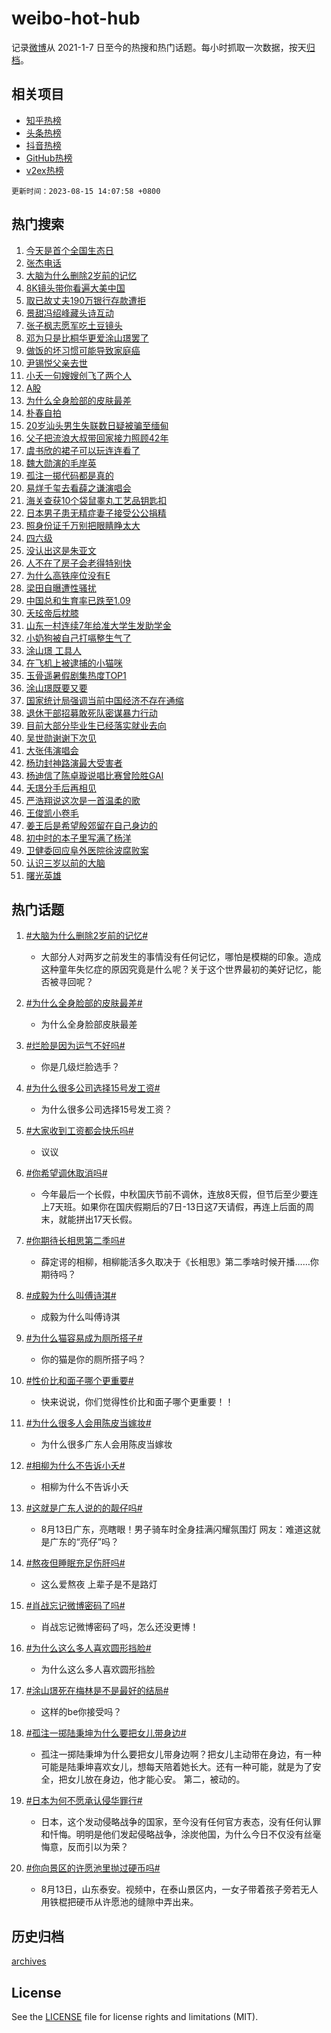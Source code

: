 # weibo-hot-hub

记录[微博](https://www.weibo.com)从 2021-1-7 日至今的热搜和热门话题。每小时抓取一次数据，按天[归档](archives)。

## 相关项目

- [知乎热榜](https://github.com/lonnyzhang423/zhihu-hot-hub)
- [头条热榜](https://github.com/lonnyzhang423/toutiao-hot-hub)
- [抖音热榜](https://github.com/lonnyzhang423/douyin-hot-hub)
- [GitHub热榜](https://github.com/lonnyzhang423/github-hot-hub)
- [v2ex热榜](https://github.com/lonnyzhang423/v2ex-hot-hub)


`更新时间：2023-08-15 14:07:58 +0800`

## 热门搜索

1. [今天是首个全国生态日](https://m.weibo.cn/search?containerid=100103type%3D1%26t%3D10%26q%3D%23%E4%BB%8A%E5%A4%A9%E6%98%AF%E9%A6%96%E4%B8%AA%E5%85%A8%E5%9B%BD%E7%94%9F%E6%80%81%E6%97%A5%23&stream_entry_id=51&isnewpage=1&extparam=seat%3D1%26c_type%3D51%26dgr%3D0%26filter_type%3Drealtimehot%26cate%3D10103%26pos%3D0%26stream_entry_id%3D51%26display_time%3D1692079676%26pre_seqid%3D1692079676885017593175&luicode=10000011&lfid=106003type%253D25%2526t%253D3%2526disable_hot%253D1%2526filter_type%253Drealtimehot)
1. [张杰电话](https://m.weibo.cn/search?containerid=100103type%3D1%26t%3D10%26q%3D%E5%BC%A0%E6%9D%B0%E7%94%B5%E8%AF%9D&stream_entry_id=31&isnewpage=1&extparam=seat%3D1%26c_type%3D31%26band_rank%3D1%26filter_type%3Drealtimehot%26cate%3D5001%26realpos%3D1%26pos%3D0%26dgr%3D0%26lcate%3D5001%26flag%3D2%26q%3D%25E5%25BC%25A0%25E6%259D%25B0%25E7%2594%25B5%25E8%25AF%259D%26stream_entry_id%3D31%26display_time%3D1692079676%26pre_seqid%3D1692079676885017593175&luicode=10000011&lfid=106003type%253D25%2526t%253D3%2526disable_hot%253D1%2526filter_type%253Drealtimehot)
1. [大脑为什么删除2岁前的记忆](https://m.weibo.cn/search?containerid=100103type%3D1%26t%3D10%26q%3D%23%E5%A4%A7%E8%84%91%E4%B8%BA%E4%BB%80%E4%B9%88%E5%88%A0%E9%99%A42%E5%B2%81%E5%89%8D%E7%9A%84%E8%AE%B0%E5%BF%86%23&stream_entry_id=31&isnewpage=1&extparam=seat%3D1%26c_type%3D31%26band_rank%3D2%26filter_type%3Drealtimehot%26cate%3D5001%26realpos%3D2%26pos%3D1%26dgr%3D0%26lcate%3D5001%26flag%3D2%26q%3D%2523%25E5%25A4%25A7%25E8%2584%2591%25E4%25B8%25BA%25E4%25BB%2580%25E4%25B9%2588%25E5%2588%25A0%25E9%2599%25A42%25E5%25B2%2581%25E5%2589%258D%25E7%259A%2584%25E8%25AE%25B0%25E5%25BF%2586%2523%26stream_entry_id%3D31%26display_time%3D1692079676%26pre_seqid%3D1692079676885017593175&luicode=10000011&lfid=106003type%253D25%2526t%253D3%2526disable_hot%253D1%2526filter_type%253Drealtimehot)
1. [8K镜头带你看遍大美中国](https://m.weibo.cn/search?containerid=100103type%3D1%26t%3D10%26q%3D%238K%E9%95%9C%E5%A4%B4%E5%B8%A6%E4%BD%A0%E7%9C%8B%E9%81%8D%E5%A4%A7%E7%BE%8E%E4%B8%AD%E5%9B%BD%23&stream_entry_id=31&isnewpage=1&extparam=seat%3D1%26c_type%3D31%26band_rank%3D3%26filter_type%3Drealtimehot%26cate%3D5001%26realpos%3D3%26pos%3D2%26dgr%3D0%26lcate%3D5001%26flag%3D0%26q%3D%25238K%25E9%2595%259C%25E5%25A4%25B4%25E5%25B8%25A6%25E4%25BD%25A0%25E7%259C%258B%25E9%2581%258D%25E5%25A4%25A7%25E7%25BE%258E%25E4%25B8%25AD%25E5%259B%25BD%2523%26stream_entry_id%3D31%26display_time%3D1692079676%26pre_seqid%3D1692079676885017593175&luicode=10000011&lfid=106003type%253D25%2526t%253D3%2526disable_hot%253D1%2526filter_type%253Drealtimehot)
1. [取已故丈夫190万银行存款遭拒](https://m.weibo.cn/search?containerid=100103type%3D1%26t%3D10%26q%3D%23%E5%8F%96%E5%B7%B2%E6%95%85%E4%B8%88%E5%A4%AB190%E4%B8%87%E9%93%B6%E8%A1%8C%E5%AD%98%E6%AC%BE%E9%81%AD%E6%8B%92%23&stream_entry_id=31&isnewpage=1&extparam=seat%3D1%26c_type%3D31%26band_rank%3D4%26filter_type%3Drealtimehot%26cate%3D5001%26realpos%3D4%26pos%3D3%26dgr%3D0%26lcate%3D5001%26flag%3D2%26q%3D%2523%25E5%258F%2596%25E5%25B7%25B2%25E6%2595%2585%25E4%25B8%2588%25E5%25A4%25AB190%25E4%25B8%2587%25E9%2593%25B6%25E8%25A1%258C%25E5%25AD%2598%25E6%25AC%25BE%25E9%2581%25AD%25E6%258B%2592%2523%26stream_entry_id%3D31%26display_time%3D1692079676%26pre_seqid%3D1692079676885017593175&luicode=10000011&lfid=106003type%253D25%2526t%253D3%2526disable_hot%253D1%2526filter_type%253Drealtimehot)
1. [景甜冯绍峰藏头诗互动](https://m.weibo.cn/search?containerid=100103type%3D1%26t%3D10%26q%3D%23%E6%99%AF%E7%94%9C%E5%86%AF%E7%BB%8D%E5%B3%B0%E8%97%8F%E5%A4%B4%E8%AF%97%E4%BA%92%E5%8A%A8%23&stream_entry_id=31&isnewpage=1&extparam=seat%3D1%26c_type%3D31%26band_rank%3D5%26filter_type%3Drealtimehot%26cate%3D5001%26realpos%3D5%26pos%3D4%26dgr%3D0%26lcate%3D5001%26flag%3D1%26q%3D%2523%25E6%2599%25AF%25E7%2594%259C%25E5%2586%25AF%25E7%25BB%258D%25E5%25B3%25B0%25E8%2597%258F%25E5%25A4%25B4%25E8%25AF%2597%25E4%25BA%2592%25E5%258A%25A8%2523%26stream_entry_id%3D31%26display_time%3D1692079676%26pre_seqid%3D1692079676885017593175&luicode=10000011&lfid=106003type%253D25%2526t%253D3%2526disable_hot%253D1%2526filter_type%253Drealtimehot)
1. [张子枫志愿军吃土豆镜头](https://m.weibo.cn/search?containerid=100103type%3D1%26t%3D10%26q%3D%23%E5%BC%A0%E5%AD%90%E6%9E%AB%E5%BF%97%E6%84%BF%E5%86%9B%E5%90%83%E5%9C%9F%E8%B1%86%E9%95%9C%E5%A4%B4%23&stream_entry_id=31&isnewpage=1&extparam=seat%3D1%26c_type%3D31%26band_rank%3D6%26filter_type%3Drealtimehot%26cate%3D5001%26realpos%3D6%26pos%3D5%26dgr%3D0%26lcate%3D5001%26flag%3D2%26q%3D%2523%25E5%25BC%25A0%25E5%25AD%2590%25E6%259E%25AB%25E5%25BF%2597%25E6%2584%25BF%25E5%2586%259B%25E5%2590%2583%25E5%259C%259F%25E8%25B1%2586%25E9%2595%259C%25E5%25A4%25B4%2523%26stream_entry_id%3D31%26display_time%3D1692079676%26pre_seqid%3D1692079676885017593175&luicode=10000011&lfid=106003type%253D25%2526t%253D3%2526disable_hot%253D1%2526filter_type%253Drealtimehot)
1. [邓为只是比桐华更爱涂山璟罢了](https://m.weibo.cn/search?containerid=100103type%3D1%26t%3D10%26q%3D%E9%82%93%E4%B8%BA%E5%8F%AA%E6%98%AF%E6%AF%94%E6%A1%90%E5%8D%8E%E6%9B%B4%E7%88%B1%E6%B6%82%E5%B1%B1%E7%92%9F%E7%BD%A2%E4%BA%86&stream_entry_id=31&isnewpage=1&extparam=seat%3D1%26c_type%3D31%26band_rank%3D7%26filter_type%3Drealtimehot%26cate%3D5001%26realpos%3D7%26pos%3D6%26dgr%3D0%26lcate%3D5001%26flag%3D1%26q%3D%25E9%2582%2593%25E4%25B8%25BA%25E5%258F%25AA%25E6%2598%25AF%25E6%25AF%2594%25E6%25A1%2590%25E5%258D%258E%25E6%259B%25B4%25E7%2588%25B1%25E6%25B6%2582%25E5%25B1%25B1%25E7%2592%259F%25E7%25BD%25A2%25E4%25BA%2586%26stream_entry_id%3D31%26display_time%3D1692079676%26pre_seqid%3D1692079676885017593175&luicode=10000011&lfid=106003type%253D25%2526t%253D3%2526disable_hot%253D1%2526filter_type%253Drealtimehot)
1. [做饭的坏习惯可能导致家庭癌](https://m.weibo.cn/search?containerid=100103type%3D1%26t%3D10%26q%3D%E5%81%9A%E9%A5%AD%E7%9A%84%E5%9D%8F%E4%B9%A0%E6%83%AF%E5%8F%AF%E8%83%BD%E5%AF%BC%E8%87%B4%E5%AE%B6%E5%BA%AD%E7%99%8C&stream_entry_id=31&isnewpage=1&extparam=seat%3D1%26c_type%3D31%26band_rank%3D8%26filter_type%3Drealtimehot%26cate%3D5001%26realpos%3D8%26pos%3D7%26dgr%3D0%26lcate%3D5001%26flag%3D0%26q%3D%25E5%2581%259A%25E9%25A5%25AD%25E7%259A%2584%25E5%259D%258F%25E4%25B9%25A0%25E6%2583%25AF%25E5%258F%25AF%25E8%2583%25BD%25E5%25AF%25BC%25E8%2587%25B4%25E5%25AE%25B6%25E5%25BA%25AD%25E7%2599%258C%26stream_entry_id%3D31%26display_time%3D1692079676%26pre_seqid%3D1692079676885017593175&luicode=10000011&lfid=106003type%253D25%2526t%253D3%2526disable_hot%253D1%2526filter_type%253Drealtimehot)
1. [尹锡悦父亲去世](https://m.weibo.cn/search?containerid=100103type%3D1%26t%3D10%26q%3D%23%E5%B0%B9%E9%94%A1%E6%82%A6%E7%88%B6%E4%BA%B2%E5%8E%BB%E4%B8%96%23&stream_entry_id=31&isnewpage=1&extparam=seat%3D1%26c_type%3D31%26band_rank%3D9%26filter_type%3Drealtimehot%26cate%3D5001%26realpos%3D9%26pos%3D8%26dgr%3D0%26lcate%3D5001%26flag%3D1%26q%3D%2523%25E5%25B0%25B9%25E9%2594%25A1%25E6%2582%25A6%25E7%2588%25B6%25E4%25BA%25B2%25E5%258E%25BB%25E4%25B8%2596%2523%26stream_entry_id%3D31%26display_time%3D1692079676%26pre_seqid%3D1692079676885017593175&luicode=10000011&lfid=106003type%253D25%2526t%253D3%2526disable_hot%253D1%2526filter_type%253Drealtimehot)
1. [小夭一句嫂嫂创飞了两个人](https://m.weibo.cn/search?containerid=100103type%3D1%26t%3D10%26q%3D%23%E5%B0%8F%E5%A4%AD%E4%B8%80%E5%8F%A5%E5%AB%82%E5%AB%82%E5%88%9B%E9%A3%9E%E4%BA%86%E4%B8%A4%E4%B8%AA%E4%BA%BA%23&stream_entry_id=31&isnewpage=1&extparam=seat%3D1%26c_type%3D31%26band_rank%3D10%26filter_type%3Drealtimehot%26cate%3D5001%26realpos%3D10%26pos%3D9%26dgr%3D0%26lcate%3D5001%26flag%3D1%26q%3D%2523%25E5%25B0%258F%25E5%25A4%25AD%25E4%25B8%2580%25E5%258F%25A5%25E5%25AB%2582%25E5%25AB%2582%25E5%2588%259B%25E9%25A3%259E%25E4%25BA%2586%25E4%25B8%25A4%25E4%25B8%25AA%25E4%25BA%25BA%2523%26stream_entry_id%3D31%26display_time%3D1692079676%26pre_seqid%3D1692079676885017593175&luicode=10000011&lfid=106003type%253D25%2526t%253D3%2526disable_hot%253D1%2526filter_type%253Drealtimehot)
1. [A股](https://m.weibo.cn/search?containerid=100103type%3D1%26t%3D10%26q%3DA%E8%82%A1&stream_entry_id=31&isnewpage=1&extparam=seat%3D1%26c_type%3D31%26band_rank%3D11%26filter_type%3Drealtimehot%26cate%3D5001%26realpos%3D11%26pos%3D10%26dgr%3D0%26lcate%3D5001%26flag%3D1%26q%3DA%25E8%2582%25A1%26stream_entry_id%3D31%26display_time%3D1692079676%26pre_seqid%3D1692079676885017593175&luicode=10000011&lfid=106003type%253D25%2526t%253D3%2526disable_hot%253D1%2526filter_type%253Drealtimehot)
1. [为什么全身脸部的皮肤最差](https://m.weibo.cn/search?containerid=100103type%3D1%26t%3D10%26q%3D%23%E4%B8%BA%E4%BB%80%E4%B9%88%E5%85%A8%E8%BA%AB%E8%84%B8%E9%83%A8%E7%9A%84%E7%9A%AE%E8%82%A4%E6%9C%80%E5%B7%AE%23&stream_entry_id=31&isnewpage=1&extparam=seat%3D1%26c_type%3D31%26band_rank%3D12%26filter_type%3Drealtimehot%26cate%3D5001%26realpos%3D12%26pos%3D11%26dgr%3D0%26lcate%3D5001%26flag%3D2%26q%3D%2523%25E4%25B8%25BA%25E4%25BB%2580%25E4%25B9%2588%25E5%2585%25A8%25E8%25BA%25AB%25E8%2584%25B8%25E9%2583%25A8%25E7%259A%2584%25E7%259A%25AE%25E8%2582%25A4%25E6%259C%2580%25E5%25B7%25AE%2523%26stream_entry_id%3D31%26display_time%3D1692079676%26pre_seqid%3D1692079676885017593175&luicode=10000011&lfid=106003type%253D25%2526t%253D3%2526disable_hot%253D1%2526filter_type%253Drealtimehot)
1. [朴春自拍](https://m.weibo.cn/search?containerid=100103type%3D1%26t%3D10%26q%3D%E6%9C%B4%E6%98%A5%E8%87%AA%E6%8B%8D&stream_entry_id=31&isnewpage=1&extparam=seat%3D1%26c_type%3D31%26band_rank%3D13%26filter_type%3Drealtimehot%26cate%3D5001%26realpos%3D13%26pos%3D12%26dgr%3D0%26lcate%3D5001%26flag%3D1%26q%3D%25E6%259C%25B4%25E6%2598%25A5%25E8%2587%25AA%25E6%258B%258D%26stream_entry_id%3D31%26display_time%3D1692079676%26pre_seqid%3D1692079676885017593175&luicode=10000011&lfid=106003type%253D25%2526t%253D3%2526disable_hot%253D1%2526filter_type%253Drealtimehot)
1. [20岁汕头男生失联数日疑被骗至缅甸](https://m.weibo.cn/search?containerid=100103type%3D1%26t%3D10%26q%3D%2320%E5%B2%81%E6%B1%95%E5%A4%B4%E7%94%B7%E7%94%9F%E5%A4%B1%E8%81%94%E6%95%B0%E6%97%A5%E7%96%91%E8%A2%AB%E9%AA%97%E8%87%B3%E7%BC%85%E7%94%B8%23&stream_entry_id=31&isnewpage=1&extparam=seat%3D1%26c_type%3D31%26band_rank%3D14%26filter_type%3Drealtimehot%26cate%3D5001%26realpos%3D14%26pos%3D13%26dgr%3D0%26lcate%3D5001%26flag%3D0%26q%3D%252320%25E5%25B2%2581%25E6%25B1%2595%25E5%25A4%25B4%25E7%2594%25B7%25E7%2594%259F%25E5%25A4%25B1%25E8%2581%2594%25E6%2595%25B0%25E6%2597%25A5%25E7%2596%2591%25E8%25A2%25AB%25E9%25AA%2597%25E8%2587%25B3%25E7%25BC%2585%25E7%2594%25B8%2523%26stream_entry_id%3D31%26display_time%3D1692079676%26pre_seqid%3D1692079676885017593175&luicode=10000011&lfid=106003type%253D25%2526t%253D3%2526disable_hot%253D1%2526filter_type%253Drealtimehot)
1. [父子把流浪大叔带回家接力照顾42年](https://m.weibo.cn/search?containerid=100103type%3D1%26t%3D10%26q%3D%23%E7%88%B6%E5%AD%90%E6%8A%8A%E6%B5%81%E6%B5%AA%E5%A4%A7%E5%8F%94%E5%B8%A6%E5%9B%9E%E5%AE%B6%E6%8E%A5%E5%8A%9B%E7%85%A7%E9%A1%BE42%E5%B9%B4%23&stream_entry_id=31&isnewpage=1&extparam=seat%3D1%26c_type%3D31%26band_rank%3D15%26filter_type%3Drealtimehot%26adid%3D199540%26realpos%3D15%26dgr%3D0%26pos%3D14%26cate%3D5001%26lcate%3D5001%26flag%3D32768%26q%3D%2523%25E7%2588%25B6%25E5%25AD%2590%25E6%258A%258A%25E6%25B5%2581%25E6%25B5%25AA%25E5%25A4%25A7%25E5%258F%2594%25E5%25B8%25A6%25E5%259B%259E%25E5%25AE%25B6%25E6%258E%25A5%25E5%258A%259B%25E7%2585%25A7%25E9%25A1%25BE42%25E5%25B9%25B4%2523%26stream_entry_id%3D31%26display_time%3D1692079676%26pre_seqid%3D1692079676885017593175&luicode=10000011&lfid=106003type%253D25%2526t%253D3%2526disable_hot%253D1%2526filter_type%253Drealtimehot)
1. [虞书欣的裙子可以玩连连看了](https://m.weibo.cn/search?containerid=100103type%3D1%26t%3D10%26q%3D%23%E8%99%9E%E4%B9%A6%E6%AC%A3%E7%9A%84%E8%A3%99%E5%AD%90%E5%8F%AF%E4%BB%A5%E7%8E%A9%E8%BF%9E%E8%BF%9E%E7%9C%8B%E4%BA%86%23&stream_entry_id=31&isnewpage=1&extparam=seat%3D1%26c_type%3D31%26band_rank%3D16%26filter_type%3Drealtimehot%26cate%3D5001%26realpos%3D16%26pos%3D15%26dgr%3D0%26lcate%3D5001%26flag%3D2%26q%3D%2523%25E8%2599%259E%25E4%25B9%25A6%25E6%25AC%25A3%25E7%259A%2584%25E8%25A3%2599%25E5%25AD%2590%25E5%258F%25AF%25E4%25BB%25A5%25E7%258E%25A9%25E8%25BF%259E%25E8%25BF%259E%25E7%259C%258B%25E4%25BA%2586%2523%26stream_entry_id%3D31%26display_time%3D1692079676%26pre_seqid%3D1692079676885017593175&luicode=10000011&lfid=106003type%253D25%2526t%253D3%2526disable_hot%253D1%2526filter_type%253Drealtimehot)
1. [魏大勋演的毛岸英](https://m.weibo.cn/search?containerid=100103type%3D1%26t%3D10%26q%3D%23%E9%AD%8F%E5%A4%A7%E5%8B%8B%E6%BC%94%E7%9A%84%E6%AF%9B%E5%B2%B8%E8%8B%B1%23&stream_entry_id=31&isnewpage=1&extparam=seat%3D1%26c_type%3D31%26band_rank%3D17%26filter_type%3Drealtimehot%26cate%3D5001%26realpos%3D17%26pos%3D16%26dgr%3D0%26lcate%3D5001%26flag%3D1%26q%3D%2523%25E9%25AD%258F%25E5%25A4%25A7%25E5%258B%258B%25E6%25BC%2594%25E7%259A%2584%25E6%25AF%259B%25E5%25B2%25B8%25E8%258B%25B1%2523%26stream_entry_id%3D31%26display_time%3D1692079676%26pre_seqid%3D1692079676885017593175&luicode=10000011&lfid=106003type%253D25%2526t%253D3%2526disable_hot%253D1%2526filter_type%253Drealtimehot)
1. [孤注一掷代码都是真的](https://m.weibo.cn/search?containerid=100103type%3D1%26t%3D10%26q%3D%23%E5%AD%A4%E6%B3%A8%E4%B8%80%E6%8E%B7%E4%BB%A3%E7%A0%81%E9%83%BD%E6%98%AF%E7%9C%9F%E7%9A%84%23&stream_entry_id=31&isnewpage=1&extparam=seat%3D1%26c_type%3D31%26band_rank%3D18%26filter_type%3Drealtimehot%26cate%3D5001%26realpos%3D18%26pos%3D17%26dgr%3D0%26lcate%3D5001%26flag%3D1%26q%3D%2523%25E5%25AD%25A4%25E6%25B3%25A8%25E4%25B8%2580%25E6%258E%25B7%25E4%25BB%25A3%25E7%25A0%2581%25E9%2583%25BD%25E6%2598%25AF%25E7%259C%259F%25E7%259A%2584%2523%26stream_entry_id%3D31%26display_time%3D1692079676%26pre_seqid%3D1692079676885017593175&luicode=10000011&lfid=106003type%253D25%2526t%253D3%2526disable_hot%253D1%2526filter_type%253Drealtimehot)
1. [易烊千玺去看薛之谦演唱会](https://m.weibo.cn/search?containerid=100103type%3D1%26t%3D10%26q%3D%23%E6%98%93%E7%83%8A%E5%8D%83%E7%8E%BA%E5%8E%BB%E7%9C%8B%E8%96%9B%E4%B9%8B%E8%B0%A6%E6%BC%94%E5%94%B1%E4%BC%9A%23&stream_entry_id=31&isnewpage=1&extparam=seat%3D1%26c_type%3D31%26band_rank%3D19%26filter_type%3Drealtimehot%26cate%3D5001%26realpos%3D19%26pos%3D18%26dgr%3D0%26lcate%3D5001%26flag%3D0%26q%3D%2523%25E6%2598%2593%25E7%2583%258A%25E5%258D%2583%25E7%258E%25BA%25E5%258E%25BB%25E7%259C%258B%25E8%2596%259B%25E4%25B9%258B%25E8%25B0%25A6%25E6%25BC%2594%25E5%2594%25B1%25E4%25BC%259A%2523%26stream_entry_id%3D31%26display_time%3D1692079676%26pre_seqid%3D1692079676885017593175&luicode=10000011&lfid=106003type%253D25%2526t%253D3%2526disable_hot%253D1%2526filter_type%253Drealtimehot)
1. [海关查获10个袋鼠睾丸工艺品钥匙扣](https://m.weibo.cn/search?containerid=100103type%3D1%26t%3D10%26q%3D%23%E6%B5%B7%E5%85%B3%E6%9F%A5%E8%8E%B710%E4%B8%AA%E8%A2%8B%E9%BC%A0%E7%9D%BE%E4%B8%B8%E5%B7%A5%E8%89%BA%E5%93%81%E9%92%A5%E5%8C%99%E6%89%A3%23&stream_entry_id=31&isnewpage=1&extparam=seat%3D1%26c_type%3D31%26band_rank%3D20%26filter_type%3Drealtimehot%26cate%3D5001%26realpos%3D20%26pos%3D19%26dgr%3D0%26lcate%3D5001%26flag%3D1%26q%3D%2523%25E6%25B5%25B7%25E5%2585%25B3%25E6%259F%25A5%25E8%258E%25B710%25E4%25B8%25AA%25E8%25A2%258B%25E9%25BC%25A0%25E7%259D%25BE%25E4%25B8%25B8%25E5%25B7%25A5%25E8%2589%25BA%25E5%2593%2581%25E9%2592%25A5%25E5%258C%2599%25E6%2589%25A3%2523%26stream_entry_id%3D31%26display_time%3D1692079676%26pre_seqid%3D1692079676885017593175&luicode=10000011&lfid=106003type%253D25%2526t%253D3%2526disable_hot%253D1%2526filter_type%253Drealtimehot)
1. [日本男子患无精症妻子接受公公捐精](https://m.weibo.cn/search?containerid=100103type%3D1%26t%3D10%26q%3D%23%E6%97%A5%E6%9C%AC%E7%94%B7%E5%AD%90%E6%82%A3%E6%97%A0%E7%B2%BE%E7%97%87%E5%A6%BB%E5%AD%90%E6%8E%A5%E5%8F%97%E5%85%AC%E5%85%AC%E6%8D%90%E7%B2%BE%23&stream_entry_id=31&isnewpage=1&extparam=seat%3D1%26c_type%3D31%26band_rank%3D21%26filter_type%3Drealtimehot%26cate%3D5001%26realpos%3D21%26pos%3D20%26dgr%3D0%26lcate%3D5001%26flag%3D1%26q%3D%2523%25E6%2597%25A5%25E6%259C%25AC%25E7%2594%25B7%25E5%25AD%2590%25E6%2582%25A3%25E6%2597%25A0%25E7%25B2%25BE%25E7%2597%2587%25E5%25A6%25BB%25E5%25AD%2590%25E6%258E%25A5%25E5%258F%2597%25E5%2585%25AC%25E5%2585%25AC%25E6%258D%2590%25E7%25B2%25BE%2523%26stream_entry_id%3D31%26display_time%3D1692079676%26pre_seqid%3D1692079676885017593175&luicode=10000011&lfid=106003type%253D25%2526t%253D3%2526disable_hot%253D1%2526filter_type%253Drealtimehot)
1. [照身份证千万别把眼睛睁太大](https://m.weibo.cn/search?containerid=100103type%3D1%26t%3D10%26q%3D%23%E7%85%A7%E8%BA%AB%E4%BB%BD%E8%AF%81%E5%8D%83%E4%B8%87%E5%88%AB%E6%8A%8A%E7%9C%BC%E7%9D%9B%E7%9D%81%E5%A4%AA%E5%A4%A7%23&stream_entry_id=31&isnewpage=1&extparam=seat%3D1%26c_type%3D31%26band_rank%3D22%26filter_type%3Drealtimehot%26cate%3D5001%26realpos%3D22%26pos%3D21%26dgr%3D0%26lcate%3D5001%26flag%3D1%26q%3D%2523%25E7%2585%25A7%25E8%25BA%25AB%25E4%25BB%25BD%25E8%25AF%2581%25E5%258D%2583%25E4%25B8%2587%25E5%2588%25AB%25E6%258A%258A%25E7%259C%25BC%25E7%259D%259B%25E7%259D%2581%25E5%25A4%25AA%25E5%25A4%25A7%2523%26stream_entry_id%3D31%26display_time%3D1692079676%26pre_seqid%3D1692079676885017593175&luicode=10000011&lfid=106003type%253D25%2526t%253D3%2526disable_hot%253D1%2526filter_type%253Drealtimehot)
1. [四六级](https://m.weibo.cn/search?containerid=100103type%3D1%26t%3D10%26q%3D%E5%9B%9B%E5%85%AD%E7%BA%A7&stream_entry_id=31&isnewpage=1&extparam=seat%3D1%26c_type%3D31%26band_rank%3D23%26filter_type%3Drealtimehot%26cate%3D5001%26realpos%3D23%26pos%3D22%26dgr%3D0%26lcate%3D5001%26flag%3D0%26q%3D%25E5%259B%259B%25E5%2585%25AD%25E7%25BA%25A7%26stream_entry_id%3D31%26display_time%3D1692079676%26pre_seqid%3D1692079676885017593175&luicode=10000011&lfid=106003type%253D25%2526t%253D3%2526disable_hot%253D1%2526filter_type%253Drealtimehot)
1. [没认出这是朱亚文](https://m.weibo.cn/search?containerid=100103type%3D1%26t%3D10%26q%3D%23%E6%B2%A1%E8%AE%A4%E5%87%BA%E8%BF%99%E6%98%AF%E6%9C%B1%E4%BA%9A%E6%96%87%23&stream_entry_id=31&isnewpage=1&extparam=seat%3D1%26c_type%3D31%26band_rank%3D24%26filter_type%3Drealtimehot%26cate%3D5001%26realpos%3D24%26pos%3D23%26dgr%3D0%26lcate%3D5001%26flag%3D1%26q%3D%2523%25E6%25B2%25A1%25E8%25AE%25A4%25E5%2587%25BA%25E8%25BF%2599%25E6%2598%25AF%25E6%259C%25B1%25E4%25BA%259A%25E6%2596%2587%2523%26stream_entry_id%3D31%26display_time%3D1692079676%26pre_seqid%3D1692079676885017593175&luicode=10000011&lfid=106003type%253D25%2526t%253D3%2526disable_hot%253D1%2526filter_type%253Drealtimehot)
1. [人不在了房子会老得特别快](https://m.weibo.cn/search?containerid=100103type%3D1%26t%3D10%26q%3D%E4%BA%BA%E4%B8%8D%E5%9C%A8%E4%BA%86%E6%88%BF%E5%AD%90%E4%BC%9A%E8%80%81%E5%BE%97%E7%89%B9%E5%88%AB%E5%BF%AB&stream_entry_id=31&isnewpage=1&extparam=seat%3D1%26c_type%3D31%26band_rank%3D25%26filter_type%3Drealtimehot%26cate%3D5001%26realpos%3D25%26pos%3D24%26dgr%3D0%26lcate%3D5001%26flag%3D1%26q%3D%25E4%25BA%25BA%25E4%25B8%258D%25E5%259C%25A8%25E4%25BA%2586%25E6%2588%25BF%25E5%25AD%2590%25E4%25BC%259A%25E8%2580%2581%25E5%25BE%2597%25E7%2589%25B9%25E5%2588%25AB%25E5%25BF%25AB%26stream_entry_id%3D31%26display_time%3D1692079676%26pre_seqid%3D1692079676885017593175&luicode=10000011&lfid=106003type%253D25%2526t%253D3%2526disable_hot%253D1%2526filter_type%253Drealtimehot)
1. [为什么高铁座位没有E](https://m.weibo.cn/search?containerid=100103type%3D1%26t%3D10%26q%3D%E4%B8%BA%E4%BB%80%E4%B9%88%E9%AB%98%E9%93%81%E5%BA%A7%E4%BD%8D%E6%B2%A1%E6%9C%89E&stream_entry_id=31&isnewpage=1&extparam=seat%3D1%26c_type%3D31%26band_rank%3D26%26filter_type%3Drealtimehot%26cate%3D5001%26realpos%3D26%26pos%3D25%26dgr%3D0%26lcate%3D5001%26flag%3D0%26q%3D%25E4%25B8%25BA%25E4%25BB%2580%25E4%25B9%2588%25E9%25AB%2598%25E9%2593%2581%25E5%25BA%25A7%25E4%25BD%258D%25E6%25B2%25A1%25E6%259C%2589E%26stream_entry_id%3D31%26display_time%3D1692079676%26pre_seqid%3D1692079676885017593175&luicode=10000011&lfid=106003type%253D25%2526t%253D3%2526disable_hot%253D1%2526filter_type%253Drealtimehot)
1. [梁田自曝遭性骚扰](https://m.weibo.cn/search?containerid=100103type%3D1%26t%3D10%26q%3D%23%E6%A2%81%E7%94%B0%E8%87%AA%E6%9B%9D%E9%81%AD%E6%80%A7%E9%AA%9A%E6%89%B0%23&stream_entry_id=31&isnewpage=1&extparam=seat%3D1%26c_type%3D31%26band_rank%3D27%26filter_type%3Drealtimehot%26cate%3D5001%26realpos%3D27%26pos%3D26%26dgr%3D0%26lcate%3D5001%26flag%3D0%26q%3D%2523%25E6%25A2%2581%25E7%2594%25B0%25E8%2587%25AA%25E6%259B%259D%25E9%2581%25AD%25E6%2580%25A7%25E9%25AA%259A%25E6%2589%25B0%2523%26stream_entry_id%3D31%26display_time%3D1692079676%26pre_seqid%3D1692079676885017593175&luicode=10000011&lfid=106003type%253D25%2526t%253D3%2526disable_hot%253D1%2526filter_type%253Drealtimehot)
1. [中国总和生育率已跌至1.09](https://m.weibo.cn/search?containerid=100103type%3D1%26t%3D10%26q%3D%23%E4%B8%AD%E5%9B%BD%E6%80%BB%E5%92%8C%E7%94%9F%E8%82%B2%E7%8E%87%E5%B7%B2%E8%B7%8C%E8%87%B31.09%23&stream_entry_id=31&isnewpage=1&extparam=seat%3D1%26c_type%3D31%26band_rank%3D28%26filter_type%3Drealtimehot%26cate%3D5001%26realpos%3D28%26pos%3D27%26dgr%3D0%26lcate%3D5001%26flag%3D1%26q%3D%2523%25E4%25B8%25AD%25E5%259B%25BD%25E6%2580%25BB%25E5%2592%258C%25E7%2594%259F%25E8%2582%25B2%25E7%258E%2587%25E5%25B7%25B2%25E8%25B7%258C%25E8%2587%25B31.09%2523%26stream_entry_id%3D31%26display_time%3D1692079676%26pre_seqid%3D1692079676885017593175&luicode=10000011&lfid=106003type%253D25%2526t%253D3%2526disable_hot%253D1%2526filter_type%253Drealtimehot)
1. [夭玹帝后枕膝](https://m.weibo.cn/search?containerid=100103type%3D1%26t%3D10%26q%3D%23%E5%A4%AD%E7%8E%B9%E5%B8%9D%E5%90%8E%E6%9E%95%E8%86%9D%23&stream_entry_id=31&isnewpage=1&extparam=seat%3D1%26c_type%3D31%26band_rank%3D29%26filter_type%3Drealtimehot%26cate%3D5001%26realpos%3D29%26pos%3D28%26dgr%3D0%26lcate%3D5001%26flag%3D0%26q%3D%2523%25E5%25A4%25AD%25E7%258E%25B9%25E5%25B8%259D%25E5%2590%258E%25E6%259E%2595%25E8%2586%259D%2523%26stream_entry_id%3D31%26display_time%3D1692079676%26pre_seqid%3D1692079676885017593175&luicode=10000011&lfid=106003type%253D25%2526t%253D3%2526disable_hot%253D1%2526filter_type%253Drealtimehot)
1. [山东一村连续7年给准大学生发助学金](https://m.weibo.cn/search?containerid=100103type%3D1%26t%3D10%26q%3D%23%E5%B1%B1%E4%B8%9C%E4%B8%80%E6%9D%91%E8%BF%9E%E7%BB%AD7%E5%B9%B4%E7%BB%99%E5%87%86%E5%A4%A7%E5%AD%A6%E7%94%9F%E5%8F%91%E5%8A%A9%E5%AD%A6%E9%87%91%23&stream_entry_id=31&isnewpage=1&extparam=seat%3D1%26c_type%3D31%26band_rank%3D30%26filter_type%3Drealtimehot%26cate%3D5001%26realpos%3D30%26pos%3D29%26dgr%3D0%26lcate%3D5001%26flag%3D32768%26q%3D%2523%25E5%25B1%25B1%25E4%25B8%259C%25E4%25B8%2580%25E6%259D%2591%25E8%25BF%259E%25E7%25BB%25AD7%25E5%25B9%25B4%25E7%25BB%2599%25E5%2587%2586%25E5%25A4%25A7%25E5%25AD%25A6%25E7%2594%259F%25E5%258F%2591%25E5%258A%25A9%25E5%25AD%25A6%25E9%2587%2591%2523%26stream_entry_id%3D31%26display_time%3D1692079676%26pre_seqid%3D1692079676885017593175&luicode=10000011&lfid=106003type%253D25%2526t%253D3%2526disable_hot%253D1%2526filter_type%253Drealtimehot)
1. [小奶狗被自己打嗝整生气了](https://m.weibo.cn/search?containerid=100103type%3D1%26t%3D10%26q%3D%E5%B0%8F%E5%A5%B6%E7%8B%97%E8%A2%AB%E8%87%AA%E5%B7%B1%E6%89%93%E5%97%9D%E6%95%B4%E7%94%9F%E6%B0%94%E4%BA%86&stream_entry_id=31&isnewpage=1&extparam=seat%3D1%26c_type%3D31%26band_rank%3D31%26filter_type%3Drealtimehot%26cate%3D5001%26realpos%3D31%26pos%3D30%26dgr%3D0%26lcate%3D5001%26flag%3D1%26q%3D%25E5%25B0%258F%25E5%25A5%25B6%25E7%258B%2597%25E8%25A2%25AB%25E8%2587%25AA%25E5%25B7%25B1%25E6%2589%2593%25E5%2597%259D%25E6%2595%25B4%25E7%2594%259F%25E6%25B0%2594%25E4%25BA%2586%26stream_entry_id%3D31%26display_time%3D1692079676%26pre_seqid%3D1692079676885017593175&luicode=10000011&lfid=106003type%253D25%2526t%253D3%2526disable_hot%253D1%2526filter_type%253Drealtimehot)
1. [涂山璟 工具人](https://m.weibo.cn/search?containerid=100103type%3D1%26t%3D10%26q%3D%E6%B6%82%E5%B1%B1%E7%92%9F+%E5%B7%A5%E5%85%B7%E4%BA%BA&stream_entry_id=31&isnewpage=1&extparam=seat%3D1%26c_type%3D31%26band_rank%3D32%26filter_type%3Drealtimehot%26cate%3D5001%26realpos%3D32%26pos%3D31%26dgr%3D0%26lcate%3D5001%26flag%3D1%26q%3D%25E6%25B6%2582%25E5%25B1%25B1%25E7%2592%259F%2520%25E5%25B7%25A5%25E5%2585%25B7%25E4%25BA%25BA%26stream_entry_id%3D31%26display_time%3D1692079676%26pre_seqid%3D1692079676885017593175&luicode=10000011&lfid=106003type%253D25%2526t%253D3%2526disable_hot%253D1%2526filter_type%253Drealtimehot)
1. [在飞机上被逮捕的小猫咪](https://m.weibo.cn/search?containerid=100103type%3D1%26t%3D10%26q%3D%E5%9C%A8%E9%A3%9E%E6%9C%BA%E4%B8%8A%E8%A2%AB%E9%80%AE%E6%8D%95%E7%9A%84%E5%B0%8F%E7%8C%AB%E5%92%AA&stream_entry_id=31&isnewpage=1&extparam=seat%3D1%26c_type%3D31%26band_rank%3D33%26filter_type%3Drealtimehot%26cate%3D5001%26realpos%3D33%26pos%3D32%26dgr%3D0%26lcate%3D5001%26flag%3D1%26q%3D%25E5%259C%25A8%25E9%25A3%259E%25E6%259C%25BA%25E4%25B8%258A%25E8%25A2%25AB%25E9%2580%25AE%25E6%258D%2595%25E7%259A%2584%25E5%25B0%258F%25E7%258C%25AB%25E5%2592%25AA%26stream_entry_id%3D31%26display_time%3D1692079676%26pre_seqid%3D1692079676885017593175&luicode=10000011&lfid=106003type%253D25%2526t%253D3%2526disable_hot%253D1%2526filter_type%253Drealtimehot)
1. [玉骨遥暑假剧集热度TOP1](https://m.weibo.cn/search?containerid=100103type%3D1%26t%3D10%26q%3D%23%E7%8E%89%E9%AA%A8%E9%81%A5%E6%9A%91%E5%81%87%E5%89%A7%E9%9B%86%E7%83%AD%E5%BA%A6TOP1%23&stream_entry_id=31&isnewpage=1&extparam=seat%3D1%26c_type%3D31%26band_rank%3D34%26filter_type%3Drealtimehot%26cate%3D5001%26realpos%3D34%26pos%3D33%26dgr%3D0%26lcate%3D5001%26flag%3D1%26q%3D%2523%25E7%258E%2589%25E9%25AA%25A8%25E9%2581%25A5%25E6%259A%2591%25E5%2581%2587%25E5%2589%25A7%25E9%259B%2586%25E7%2583%25AD%25E5%25BA%25A6TOP1%2523%26stream_entry_id%3D31%26display_time%3D1692079676%26pre_seqid%3D1692079676885017593175&luicode=10000011&lfid=106003type%253D25%2526t%253D3%2526disable_hot%253D1%2526filter_type%253Drealtimehot)
1. [涂山璟既要又要](https://m.weibo.cn/search?containerid=100103type%3D1%26t%3D10%26q%3D%23%E6%B6%82%E5%B1%B1%E7%92%9F%E6%97%A2%E8%A6%81%E5%8F%88%E8%A6%81%23&stream_entry_id=31&isnewpage=1&extparam=seat%3D1%26c_type%3D31%26band_rank%3D35%26filter_type%3Drealtimehot%26cate%3D5001%26realpos%3D35%26pos%3D34%26dgr%3D0%26lcate%3D5001%26flag%3D0%26q%3D%2523%25E6%25B6%2582%25E5%25B1%25B1%25E7%2592%259F%25E6%2597%25A2%25E8%25A6%2581%25E5%258F%2588%25E8%25A6%2581%2523%26stream_entry_id%3D31%26display_time%3D1692079676%26pre_seqid%3D1692079676885017593175&luicode=10000011&lfid=106003type%253D25%2526t%253D3%2526disable_hot%253D1%2526filter_type%253Drealtimehot)
1. [国家统计局强调当前中国经济不存在通缩](https://m.weibo.cn/search?containerid=100103type%3D1%26t%3D10%26q%3D%23%E5%9B%BD%E5%AE%B6%E7%BB%9F%E8%AE%A1%E5%B1%80%E5%BC%BA%E8%B0%83%E5%BD%93%E5%89%8D%E4%B8%AD%E5%9B%BD%E7%BB%8F%E6%B5%8E%E4%B8%8D%E5%AD%98%E5%9C%A8%E9%80%9A%E7%BC%A9%23&stream_entry_id=31&isnewpage=1&extparam=seat%3D1%26c_type%3D31%26band_rank%3D36%26filter_type%3Drealtimehot%26cate%3D5001%26realpos%3D36%26pos%3D35%26dgr%3D0%26lcate%3D5001%26flag%3D0%26q%3D%2523%25E5%259B%25BD%25E5%25AE%25B6%25E7%25BB%259F%25E8%25AE%25A1%25E5%25B1%2580%25E5%25BC%25BA%25E8%25B0%2583%25E5%25BD%2593%25E5%2589%258D%25E4%25B8%25AD%25E5%259B%25BD%25E7%25BB%258F%25E6%25B5%258E%25E4%25B8%258D%25E5%25AD%2598%25E5%259C%25A8%25E9%2580%259A%25E7%25BC%25A9%2523%26stream_entry_id%3D31%26display_time%3D1692079676%26pre_seqid%3D1692079676885017593175&luicode=10000011&lfid=106003type%253D25%2526t%253D3%2526disable_hot%253D1%2526filter_type%253Drealtimehot)
1. [退休干部招募敢死队密谋暴力行动](https://m.weibo.cn/search?containerid=100103type%3D1%26t%3D10%26q%3D%23%E9%80%80%E4%BC%91%E5%B9%B2%E9%83%A8%E6%8B%9B%E5%8B%9F%E6%95%A2%E6%AD%BB%E9%98%9F%E5%AF%86%E8%B0%8B%E6%9A%B4%E5%8A%9B%E8%A1%8C%E5%8A%A8%23&stream_entry_id=31&isnewpage=1&extparam=seat%3D1%26c_type%3D31%26band_rank%3D37%26filter_type%3Drealtimehot%26cate%3D5001%26realpos%3D37%26pos%3D36%26dgr%3D0%26lcate%3D5001%26flag%3D1%26q%3D%2523%25E9%2580%2580%25E4%25BC%2591%25E5%25B9%25B2%25E9%2583%25A8%25E6%258B%259B%25E5%258B%259F%25E6%2595%25A2%25E6%25AD%25BB%25E9%2598%259F%25E5%25AF%2586%25E8%25B0%258B%25E6%259A%25B4%25E5%258A%259B%25E8%25A1%258C%25E5%258A%25A8%2523%26stream_entry_id%3D31%26display_time%3D1692079676%26pre_seqid%3D1692079676885017593175&luicode=10000011&lfid=106003type%253D25%2526t%253D3%2526disable_hot%253D1%2526filter_type%253Drealtimehot)
1. [目前大部分毕业生已经落实就业去向](https://m.weibo.cn/search?containerid=100103type%3D1%26t%3D10%26q%3D%23%E7%9B%AE%E5%89%8D%E5%A4%A7%E9%83%A8%E5%88%86%E6%AF%95%E4%B8%9A%E7%94%9F%E5%B7%B2%E7%BB%8F%E8%90%BD%E5%AE%9E%E5%B0%B1%E4%B8%9A%E5%8E%BB%E5%90%91%23&stream_entry_id=31&isnewpage=1&extparam=seat%3D1%26c_type%3D31%26band_rank%3D38%26filter_type%3Drealtimehot%26cate%3D5001%26realpos%3D38%26pos%3D37%26dgr%3D0%26lcate%3D5001%26flag%3D0%26q%3D%2523%25E7%259B%25AE%25E5%2589%258D%25E5%25A4%25A7%25E9%2583%25A8%25E5%2588%2586%25E6%25AF%2595%25E4%25B8%259A%25E7%2594%259F%25E5%25B7%25B2%25E7%25BB%258F%25E8%2590%25BD%25E5%25AE%259E%25E5%25B0%25B1%25E4%25B8%259A%25E5%258E%25BB%25E5%2590%2591%2523%26stream_entry_id%3D31%26display_time%3D1692079676%26pre_seqid%3D1692079676885017593175&luicode=10000011&lfid=106003type%253D25%2526t%253D3%2526disable_hot%253D1%2526filter_type%253Drealtimehot)
1. [吴世勋谢谢下次见](https://m.weibo.cn/search?containerid=100103type%3D1%26t%3D10%26q%3D%23%E5%90%B4%E4%B8%96%E5%8B%8B%E8%B0%A2%E8%B0%A2%E4%B8%8B%E6%AC%A1%E8%A7%81%23&stream_entry_id=31&isnewpage=1&extparam=seat%3D1%26c_type%3D31%26band_rank%3D39%26filter_type%3Drealtimehot%26cate%3D5001%26realpos%3D39%26pos%3D38%26dgr%3D0%26lcate%3D5001%26flag%3D1%26q%3D%2523%25E5%2590%25B4%25E4%25B8%2596%25E5%258B%258B%25E8%25B0%25A2%25E8%25B0%25A2%25E4%25B8%258B%25E6%25AC%25A1%25E8%25A7%2581%2523%26stream_entry_id%3D31%26display_time%3D1692079676%26pre_seqid%3D1692079676885017593175&luicode=10000011&lfid=106003type%253D25%2526t%253D3%2526disable_hot%253D1%2526filter_type%253Drealtimehot)
1. [大张伟演唱会](https://m.weibo.cn/search?containerid=100103type%3D1%26t%3D10%26q%3D%E5%A4%A7%E5%BC%A0%E4%BC%9F%E6%BC%94%E5%94%B1%E4%BC%9A&stream_entry_id=31&isnewpage=1&extparam=seat%3D1%26c_type%3D31%26band_rank%3D40%26filter_type%3Drealtimehot%26cate%3D5001%26realpos%3D40%26pos%3D39%26dgr%3D0%26lcate%3D5001%26flag%3D1%26q%3D%25E5%25A4%25A7%25E5%25BC%25A0%25E4%25BC%259F%25E6%25BC%2594%25E5%2594%25B1%25E4%25BC%259A%26stream_entry_id%3D31%26display_time%3D1692079676%26pre_seqid%3D1692079676885017593175&luicode=10000011&lfid=106003type%253D25%2526t%253D3%2526disable_hot%253D1%2526filter_type%253Drealtimehot)
1. [杨玏封神路演最大受害者](https://m.weibo.cn/search?containerid=100103type%3D1%26t%3D10%26q%3D%23%E6%9D%A8%E7%8E%8F%E5%B0%81%E7%A5%9E%E8%B7%AF%E6%BC%94%E6%9C%80%E5%A4%A7%E5%8F%97%E5%AE%B3%E8%80%85%23&stream_entry_id=31&isnewpage=1&extparam=seat%3D1%26c_type%3D31%26band_rank%3D41%26filter_type%3Drealtimehot%26cate%3D5001%26realpos%3D41%26pos%3D40%26dgr%3D0%26lcate%3D5001%26flag%3D0%26q%3D%2523%25E6%259D%25A8%25E7%258E%258F%25E5%25B0%2581%25E7%25A5%259E%25E8%25B7%25AF%25E6%25BC%2594%25E6%259C%2580%25E5%25A4%25A7%25E5%258F%2597%25E5%25AE%25B3%25E8%2580%2585%2523%26stream_entry_id%3D31%26display_time%3D1692079676%26pre_seqid%3D1692079676885017593175&luicode=10000011&lfid=106003type%253D25%2526t%253D3%2526disable_hot%253D1%2526filter_type%253Drealtimehot)
1. [杨迪信了陈卓璇说唱比赛曾险胜GAI](https://m.weibo.cn/search?containerid=100103type%3D1%26t%3D10%26q%3D%23%E6%9D%A8%E8%BF%AA%E4%BF%A1%E4%BA%86%E9%99%88%E5%8D%93%E7%92%87%E8%AF%B4%E5%94%B1%E6%AF%94%E8%B5%9B%E6%9B%BE%E9%99%A9%E8%83%9CGAI%23&stream_entry_id=31&isnewpage=1&extparam=seat%3D1%26c_type%3D31%26band_rank%3D42%26filter_type%3Drealtimehot%26cate%3D5001%26realpos%3D42%26pos%3D41%26dgr%3D0%26lcate%3D5001%26flag%3D1%26q%3D%2523%25E6%259D%25A8%25E8%25BF%25AA%25E4%25BF%25A1%25E4%25BA%2586%25E9%2599%2588%25E5%258D%2593%25E7%2592%2587%25E8%25AF%25B4%25E5%2594%25B1%25E6%25AF%2594%25E8%25B5%259B%25E6%259B%25BE%25E9%2599%25A9%25E8%2583%259CGAI%2523%26stream_entry_id%3D31%26display_time%3D1692079676%26pre_seqid%3D1692079676885017593175&luicode=10000011&lfid=106003type%253D25%2526t%253D3%2526disable_hot%253D1%2526filter_type%253Drealtimehot)
1. [夭璟分手后再相见](https://m.weibo.cn/search?containerid=100103type%3D1%26t%3D10%26q%3D%E5%A4%AD%E7%92%9F%E5%88%86%E6%89%8B%E5%90%8E%E5%86%8D%E7%9B%B8%E8%A7%81&stream_entry_id=31&isnewpage=1&extparam=seat%3D1%26c_type%3D31%26band_rank%3D43%26filter_type%3Drealtimehot%26cate%3D5001%26realpos%3D43%26pos%3D42%26dgr%3D0%26lcate%3D5001%26flag%3D1%26q%3D%25E5%25A4%25AD%25E7%2592%259F%25E5%2588%2586%25E6%2589%258B%25E5%2590%258E%25E5%2586%258D%25E7%259B%25B8%25E8%25A7%2581%26stream_entry_id%3D31%26display_time%3D1692079676%26pre_seqid%3D1692079676885017593175&luicode=10000011&lfid=106003type%253D25%2526t%253D3%2526disable_hot%253D1%2526filter_type%253Drealtimehot)
1. [严浩翔说这次是一首温柔的歌](https://m.weibo.cn/search?containerid=100103type%3D1%26t%3D10%26q%3D%23%E4%B8%A5%E6%B5%A9%E7%BF%94%E8%AF%B4%E8%BF%99%E6%AC%A1%E6%98%AF%E4%B8%80%E9%A6%96%E6%B8%A9%E6%9F%94%E7%9A%84%E6%AD%8C%23&stream_entry_id=31&isnewpage=1&extparam=seat%3D1%26c_type%3D31%26band_rank%3D44%26filter_type%3Drealtimehot%26cate%3D5001%26realpos%3D44%26pos%3D43%26dgr%3D0%26lcate%3D5001%26flag%3D1%26q%3D%2523%25E4%25B8%25A5%25E6%25B5%25A9%25E7%25BF%2594%25E8%25AF%25B4%25E8%25BF%2599%25E6%25AC%25A1%25E6%2598%25AF%25E4%25B8%2580%25E9%25A6%2596%25E6%25B8%25A9%25E6%259F%2594%25E7%259A%2584%25E6%25AD%258C%2523%26stream_entry_id%3D31%26display_time%3D1692079676%26pre_seqid%3D1692079676885017593175&luicode=10000011&lfid=106003type%253D25%2526t%253D3%2526disable_hot%253D1%2526filter_type%253Drealtimehot)
1. [王俊凯小卷毛](https://m.weibo.cn/search?containerid=100103type%3D1%26t%3D10%26q%3D%23%E7%8E%8B%E4%BF%8A%E5%87%AF%E5%B0%8F%E5%8D%B7%E6%AF%9B%23&stream_entry_id=31&isnewpage=1&extparam=seat%3D1%26c_type%3D31%26band_rank%3D45%26filter_type%3Drealtimehot%26cate%3D5001%26realpos%3D45%26pos%3D44%26dgr%3D0%26lcate%3D5001%26flag%3D0%26q%3D%2523%25E7%258E%258B%25E4%25BF%258A%25E5%2587%25AF%25E5%25B0%258F%25E5%258D%25B7%25E6%25AF%259B%2523%26stream_entry_id%3D31%26display_time%3D1692079676%26pre_seqid%3D1692079676885017593175&luicode=10000011&lfid=106003type%253D25%2526t%253D3%2526disable_hot%253D1%2526filter_type%253Drealtimehot)
1. [姜王后是希望殷郊留在自己身边的](https://m.weibo.cn/search?containerid=100103type%3D1%26t%3D10%26q%3D%E5%A7%9C%E7%8E%8B%E5%90%8E%E6%98%AF%E5%B8%8C%E6%9C%9B%E6%AE%B7%E9%83%8A%E7%95%99%E5%9C%A8%E8%87%AA%E5%B7%B1%E8%BA%AB%E8%BE%B9%E7%9A%84&stream_entry_id=31&isnewpage=1&extparam=seat%3D1%26c_type%3D31%26band_rank%3D46%26filter_type%3Drealtimehot%26cate%3D5001%26realpos%3D46%26pos%3D45%26dgr%3D0%26lcate%3D5001%26flag%3D1%26q%3D%25E5%25A7%259C%25E7%258E%258B%25E5%2590%258E%25E6%2598%25AF%25E5%25B8%258C%25E6%259C%259B%25E6%25AE%25B7%25E9%2583%258A%25E7%2595%2599%25E5%259C%25A8%25E8%2587%25AA%25E5%25B7%25B1%25E8%25BA%25AB%25E8%25BE%25B9%25E7%259A%2584%26stream_entry_id%3D31%26display_time%3D1692079676%26pre_seqid%3D1692079676885017593175&luicode=10000011&lfid=106003type%253D25%2526t%253D3%2526disable_hot%253D1%2526filter_type%253Drealtimehot)
1. [初中时的本子里写满了杨洋](https://m.weibo.cn/search?containerid=100103type%3D1%26t%3D10%26q%3D%23%E5%88%9D%E4%B8%AD%E6%97%B6%E7%9A%84%E6%9C%AC%E5%AD%90%E9%87%8C%E5%86%99%E6%BB%A1%E4%BA%86%E6%9D%A8%E6%B4%8B%23&stream_entry_id=31&isnewpage=1&extparam=seat%3D1%26c_type%3D31%26band_rank%3D47%26filter_type%3Drealtimehot%26cate%3D5001%26realpos%3D47%26pos%3D46%26dgr%3D0%26lcate%3D5001%26flag%3D1%26q%3D%2523%25E5%2588%259D%25E4%25B8%25AD%25E6%2597%25B6%25E7%259A%2584%25E6%259C%25AC%25E5%25AD%2590%25E9%2587%258C%25E5%2586%2599%25E6%25BB%25A1%25E4%25BA%2586%25E6%259D%25A8%25E6%25B4%258B%2523%26stream_entry_id%3D31%26display_time%3D1692079676%26pre_seqid%3D1692079676885017593175&luicode=10000011&lfid=106003type%253D25%2526t%253D3%2526disable_hot%253D1%2526filter_type%253Drealtimehot)
1. [卫健委回应阜外医院徐波腐败案](https://m.weibo.cn/search?containerid=100103type%3D1%26t%3D10%26q%3D%23%E5%8D%AB%E5%81%A5%E5%A7%94%E5%9B%9E%E5%BA%94%E9%98%9C%E5%A4%96%E5%8C%BB%E9%99%A2%E5%BE%90%E6%B3%A2%E8%85%90%E8%B4%A5%E6%A1%88%23&stream_entry_id=31&isnewpage=1&extparam=seat%3D1%26c_type%3D31%26band_rank%3D48%26filter_type%3Drealtimehot%26cate%3D5001%26realpos%3D48%26pos%3D47%26dgr%3D0%26lcate%3D5001%26flag%3D1%26q%3D%2523%25E5%258D%25AB%25E5%2581%25A5%25E5%25A7%2594%25E5%259B%259E%25E5%25BA%2594%25E9%2598%259C%25E5%25A4%2596%25E5%258C%25BB%25E9%2599%25A2%25E5%25BE%2590%25E6%25B3%25A2%25E8%2585%2590%25E8%25B4%25A5%25E6%25A1%2588%2523%26stream_entry_id%3D31%26display_time%3D1692079676%26pre_seqid%3D1692079676885017593175&luicode=10000011&lfid=106003type%253D25%2526t%253D3%2526disable_hot%253D1%2526filter_type%253Drealtimehot)
1. [认识三岁以前的大脑](https://m.weibo.cn/search?containerid=100103type%3D1%26t%3D10%26q%3D%E8%AE%A4%E8%AF%86%E4%B8%89%E5%B2%81%E4%BB%A5%E5%89%8D%E7%9A%84%E5%A4%A7%E8%84%91&stream_entry_id=31&isnewpage=1&extparam=seat%3D1%26c_type%3D31%26band_rank%3D49%26filter_type%3Drealtimehot%26cate%3D5001%26realpos%3D49%26pos%3D48%26dgr%3D0%26lcate%3D5001%26flag%3D1%26q%3D%25E8%25AE%25A4%25E8%25AF%2586%25E4%25B8%2589%25E5%25B2%2581%25E4%25BB%25A5%25E5%2589%258D%25E7%259A%2584%25E5%25A4%25A7%25E8%2584%2591%26stream_entry_id%3D31%26display_time%3D1692079676%26pre_seqid%3D1692079676885017593175&luicode=10000011&lfid=106003type%253D25%2526t%253D3%2526disable_hot%253D1%2526filter_type%253Drealtimehot)
1. [曙光英雄](https://m.weibo.cn/search?containerid=100103type%3D1%26t%3D10%26q%3D%E6%9B%99%E5%85%89%E8%8B%B1%E9%9B%84&stream_entry_id=31&isnewpage=1&extparam=seat%3D1%26c_type%3D31%26band_rank%3D50%26filter_type%3Drealtimehot%26cate%3D5001%26realpos%3D50%26pos%3D49%26dgr%3D0%26lcate%3D5001%26flag%3D1%26q%3D%25E6%259B%2599%25E5%2585%2589%25E8%258B%25B1%25E9%259B%2584%26stream_entry_id%3D31%26display_time%3D1692079676%26pre_seqid%3D1692079676885017593175&luicode=10000011&lfid=106003type%253D25%2526t%253D3%2526disable_hot%253D1%2526filter_type%253Drealtimehot)

## 热门话题

1. [#大脑为什么删除2岁前的记忆#](https://m.weibo.cn/search?containerid=231522type%3D1%26t%3D10%26q%3D%23%E5%A4%A7%E8%84%91%E4%B8%BA%E4%BB%80%E4%B9%88%E5%88%A0%E9%99%A42%E5%B2%81%E5%89%8D%E7%9A%84%E8%AE%B0%E5%BF%86%23&stream_entry_id=128&isnewpage=1&extparam=seat%3D1%26c_type%3D128%26dgr%3D0%26pos%3D1-0-0%26cate%3D5004%26lcate%3D5004%26unitid%3D1692066146446%26display_time%3D1692079678%26pre_seqid%3D1692079678257927350181&luicode=10000011&lfid=231648_-_4)
    - 大部分人对两岁之前发生的事情没有任何记忆，哪怕是模糊的印象。造成这种童年失忆症的原因究竟是什么呢？关于这个世界最初的美好记忆，能否被寻回呢？

1. [#为什么全身脸部的皮肤最差#](https://m.weibo.cn/search?containerid=231522type%3D1%26t%3D10%26q%3D%23%E4%B8%BA%E4%BB%80%E4%B9%88%E5%85%A8%E8%BA%AB%E8%84%B8%E9%83%A8%E7%9A%84%E7%9A%AE%E8%82%A4%E6%9C%80%E5%B7%AE%23&stream_entry_id=128&isnewpage=1&extparam=seat%3D1%26c_type%3D128%26dgr%3D0%26pos%3D1-0-1%26cate%3D5004%26lcate%3D5004%26unitid%3D1692064958287%26display_time%3D1692079678%26pre_seqid%3D1692079678257927350181&luicode=10000011&lfid=231648_-_4)
    - 为什么全身脸部皮肤最差

1. [#烂脸是因为运气不好吗#](https://m.weibo.cn/search?containerid=231522type%3D1%26t%3D10%26q%3D%23%E7%83%82%E8%84%B8%E6%98%AF%E5%9B%A0%E4%B8%BA%E8%BF%90%E6%B0%94%E4%B8%8D%E5%A5%BD%E5%90%97%23&stream_entry_id=128&isnewpage=1&extparam=seat%3D1%26c_type%3D128%26dgr%3D0%26pos%3D1-0-2%26cate%3D5004%26lcate%3D5004%26unitid%3D1692067050386%26display_time%3D1692079678%26pre_seqid%3D1692079678257927350181&luicode=10000011&lfid=231648_-_4)
    - 你是几级烂脸选手？

1. [#为什么很多公司选择15号发工资#](https://m.weibo.cn/search?containerid=231522type%3D1%26t%3D10%26q%3D%23%E4%B8%BA%E4%BB%80%E4%B9%88%E5%BE%88%E5%A4%9A%E5%85%AC%E5%8F%B8%E9%80%89%E6%8B%A915%E5%8F%B7%E5%8F%91%E5%B7%A5%E8%B5%84%23&stream_entry_id=128&isnewpage=1&extparam=seat%3D1%26c_type%3D128%26dgr%3D0%26pos%3D1-0-3%26cate%3D5004%26lcate%3D5004%26unitid%3D1692060466173%26display_time%3D1692079678%26pre_seqid%3D1692079678257927350181&luicode=10000011&lfid=231648_-_4)
    - 为什么很多公司选择15号发工资？

1. [#大家收到工资都会快乐吗#](https://m.weibo.cn/search?containerid=231522type%3D1%26t%3D10%26q%3D%23%E5%A4%A7%E5%AE%B6%E6%94%B6%E5%88%B0%E5%B7%A5%E8%B5%84%E9%83%BD%E4%BC%9A%E5%BF%AB%E4%B9%90%E5%90%97%23&stream_entry_id=128&isnewpage=1&extparam=seat%3D1%26c_type%3D128%26dgr%3D0%26pos%3D1-0-4%26cate%3D5004%26lcate%3D5004%26unitid%3D1692069207764%26display_time%3D1692079678%26pre_seqid%3D1692079678257927350181&luicode=10000011&lfid=231648_-_4)
    - 议议

1. [#你希望调休取消吗#](https://m.weibo.cn/search?containerid=231522type%3D1%26t%3D10%26q%3D%23%E4%BD%A0%E5%B8%8C%E6%9C%9B%E8%B0%83%E4%BC%91%E5%8F%96%E6%B6%88%E5%90%97%23&stream_entry_id=128&isnewpage=1&extparam=seat%3D1%26c_type%3D128%26dgr%3D0%26pos%3D1-0-5%26cate%3D5004%26lcate%3D5004%26unitid%3D1691986008730%26display_time%3D1692079678%26pre_seqid%3D1692079678257927350181&luicode=10000011&lfid=231648_-_4)
    - 今年最后一个长假，中秋国庆节前不调休，连放8天假，但节后至少要连上7天班。如果你在国庆假期后的7日-13日这7天请假，再连上后面的周末，就能拼出17天长假。

1. [#你期待长相思第二季吗#](https://m.weibo.cn/search?containerid=231522type%3D1%26t%3D10%26q%3D%23%E4%BD%A0%E6%9C%9F%E5%BE%85%E9%95%BF%E7%9B%B8%E6%80%9D%E7%AC%AC%E4%BA%8C%E5%AD%A3%E5%90%97%23&stream_entry_id=128&isnewpage=1&extparam=seat%3D1%26c_type%3D128%26dgr%3D0%26pos%3D1-0-6%26cate%3D5004%26lcate%3D5004%26unitid%3D1691985410494%26display_time%3D1692079678%26pre_seqid%3D1692079678257927350181&luicode=10000011&lfid=231648_-_4)
    - 薛定谔的相柳，相柳能活多久取决于《长相思》第二季啥时候开播……你期待吗？

1. [#成毅为什么叫傅诗淇#](https://m.weibo.cn/search?containerid=231522type%3D1%26t%3D10%26q%3D%23%E6%88%90%E6%AF%85%E4%B8%BA%E4%BB%80%E4%B9%88%E5%8F%AB%E5%82%85%E8%AF%97%E6%B7%87%23&stream_entry_id=128&isnewpage=1&extparam=seat%3D1%26c_type%3D128%26dgr%3D0%26pos%3D1-0-7%26cate%3D5004%26lcate%3D5004%26unitid%3D1691981810331%26display_time%3D1692079678%26pre_seqid%3D1692079678257927350181&luicode=10000011&lfid=231648_-_4)
    - 成毅为什么叫傅诗淇

1. [#为什么猫容易成为厕所搭子#](https://m.weibo.cn/search?containerid=231522type%3D1%26t%3D10%26q%3D%23%E4%B8%BA%E4%BB%80%E4%B9%88%E7%8C%AB%E5%AE%B9%E6%98%93%E6%88%90%E4%B8%BA%E5%8E%95%E6%89%80%E6%90%AD%E5%AD%90%23&stream_entry_id=128&isnewpage=1&extparam=seat%3D1%26c_type%3D128%26dgr%3D0%26pos%3D1-0-8%26cate%3D5004%26lcate%3D5004%26unitid%3D1692059571809%26display_time%3D1692079678%26pre_seqid%3D1692079678257927350181&luicode=10000011&lfid=231648_-_4)
    - 你的猫是你的厕所搭子吗？

1. [#性价比和面子哪个更重要#](https://m.weibo.cn/search?containerid=231522type%3D1%26t%3D10%26q%3D%23%E6%80%A7%E4%BB%B7%E6%AF%94%E5%92%8C%E9%9D%A2%E5%AD%90%E5%93%AA%E4%B8%AA%E6%9B%B4%E9%87%8D%E8%A6%81%23&stream_entry_id=128&isnewpage=1&extparam=seat%3D1%26c_type%3D128%26dgr%3D0%26pos%3D1-0-9%26cate%3D5004%26lcate%3D5004%26unitid%3D1692072450454%26display_time%3D1692079678%26pre_seqid%3D1692079678257927350181&luicode=10000011&lfid=231648_-_4)
    - 快来说说，你们觉得性价比和面子哪个更重要！！

1. [#为什么很多人会用陈皮当嫁妆#](https://m.weibo.cn/search?containerid=231522type%3D1%26t%3D10%26q%3D%23%E4%B8%BA%E4%BB%80%E4%B9%88%E5%BE%88%E5%A4%9A%E4%BA%BA%E4%BC%9A%E7%94%A8%E9%99%88%E7%9A%AE%E5%BD%93%E5%AB%81%E5%A6%86%23&stream_entry_id=128&isnewpage=1&extparam=seat%3D1%26c_type%3D128%26dgr%3D0%26pos%3D1-0-10%26cate%3D5004%26lcate%3D5004%26unitid%3D1692063736999%26display_time%3D1692079678%26pre_seqid%3D1692079678257927350181&luicode=10000011&lfid=231648_-_4)
    - 为什么很多广东人会用陈皮当嫁妆

1. [#相柳为什么不告诉小夭#](https://m.weibo.cn/search?containerid=231522type%3D1%26t%3D10%26q%3D%23%E7%9B%B8%E6%9F%B3%E4%B8%BA%E4%BB%80%E4%B9%88%E4%B8%8D%E5%91%8A%E8%AF%89%E5%B0%8F%E5%A4%AD%23&stream_entry_id=128&isnewpage=1&extparam=seat%3D1%26c_type%3D128%26dgr%3D0%26pos%3D1-0-11%26cate%3D5004%26lcate%3D5004%26unitid%3D1692073059860%26display_time%3D1692079678%26pre_seqid%3D1692079678257927350181&luicode=10000011&lfid=231648_-_4)
    - 相柳为什么不告诉小夭

1. [#这就是广东人说的的靓仔吗#](https://m.weibo.cn/search?containerid=231522type%3D1%26t%3D10%26q%3D%23%E8%BF%99%E5%B0%B1%E6%98%AF%E5%B9%BF%E4%B8%9C%E4%BA%BA%E8%AF%B4%E7%9A%84%E7%9A%84%E9%9D%93%E4%BB%94%E5%90%97%23&stream_entry_id=128&isnewpage=1&extparam=seat%3D1%26c_type%3D128%26dgr%3D0%26pos%3D1-0-12%26cate%3D5004%26lcate%3D5004%26unitid%3D1692066142373%26display_time%3D1692079678%26pre_seqid%3D1692079678257927350181&luicode=10000011&lfid=231648_-_4)
    - 8月13日广东，亮瞎眼！男子骑车时全身挂满闪耀氛围灯 网友：难道这就是广东的“亮仔”吗？

1. [#熬夜但睡眠充足伤肝吗#](https://m.weibo.cn/search?containerid=231522type%3D1%26t%3D10%26q%3D%23%E7%86%AC%E5%A4%9C%E4%BD%86%E7%9D%A1%E7%9C%A0%E5%85%85%E8%B6%B3%E4%BC%A4%E8%82%9D%E5%90%97%23&stream_entry_id=128&isnewpage=1&extparam=seat%3D1%26c_type%3D128%26dgr%3D0%26pos%3D1-0-13%26cate%3D5004%26lcate%3D5004%26unitid%3D1691981208051%26display_time%3D1692079678%26pre_seqid%3D1692079678257927350181&luicode=10000011&lfid=231648_-_4)
    - 这么爱熬夜 上辈子是不是路灯

1. [#肖战忘记微博密码了吗#](https://m.weibo.cn/search?containerid=231522type%3D1%26t%3D10%26q%3D%23%E8%82%96%E6%88%98%E5%BF%98%E8%AE%B0%E5%BE%AE%E5%8D%9A%E5%AF%86%E7%A0%81%E4%BA%86%E5%90%97%23&stream_entry_id=128&isnewpage=1&extparam=seat%3D1%26c_type%3D128%26dgr%3D0%26pos%3D1-0-14%26cate%3D5004%26lcate%3D5004%26unitid%3D1691923338819%26display_time%3D1692079678%26pre_seqid%3D1692079678257927350181&luicode=10000011&lfid=231648_-_4)
    - 肖战忘记微博密码了吗，怎么还没更博！

1. [#为什么这么多人喜欢圆形挡脸#](https://m.weibo.cn/search?containerid=231522type%3D1%26t%3D10%26q%3D%23%E4%B8%BA%E4%BB%80%E4%B9%88%E8%BF%99%E4%B9%88%E5%A4%9A%E4%BA%BA%E5%96%9C%E6%AC%A2%E5%9C%86%E5%BD%A2%E6%8C%A1%E8%84%B8%23&stream_entry_id=128&isnewpage=1&extparam=seat%3D1%26c_type%3D128%26dgr%3D0%26pos%3D1-0-15%26cate%3D5004%26lcate%3D5004%26unitid%3D1692061638199%26display_time%3D1692079678%26pre_seqid%3D1692079678257927350181&luicode=10000011&lfid=231648_-_4)
    - 为什么这么多人喜欢圆形挡脸

1. [#涂山璟死在梅林是不是最好的结局#](https://m.weibo.cn/search?containerid=231522type%3D1%26t%3D10%26q%3D%23%E6%B6%82%E5%B1%B1%E7%92%9F%E6%AD%BB%E5%9C%A8%E6%A2%85%E6%9E%97%E6%98%AF%E4%B8%8D%E6%98%AF%E6%9C%80%E5%A5%BD%E7%9A%84%E7%BB%93%E5%B1%80%23&stream_entry_id=128&isnewpage=1&extparam=seat%3D1%26c_type%3D128%26dgr%3D0%26pos%3D1-0-16%26cate%3D5004%26lcate%3D5004%26unitid%3D1692076352154%26display_time%3D1692079678%26pre_seqid%3D1692079678257927350181&luicode=10000011&lfid=231648_-_4)
    - 这样的be你接受吗？

1. [#孤注一掷陆秉坤为什么要把女儿带身边#](https://m.weibo.cn/search?containerid=231522type%3D1%26t%3D10%26q%3D%23%E5%AD%A4%E6%B3%A8%E4%B8%80%E6%8E%B7%E9%99%86%E7%A7%89%E5%9D%A4%E4%B8%BA%E4%BB%80%E4%B9%88%E8%A6%81%E6%8A%8A%E5%A5%B3%E5%84%BF%E5%B8%A6%E8%BA%AB%E8%BE%B9%23&stream_entry_id=128&isnewpage=1&extparam=seat%3D1%26c_type%3D128%26dgr%3D0%26pos%3D1-0-17%26cate%3D5004%26lcate%3D5004%26unitid%3D1691984502563%26display_time%3D1692079678%26pre_seqid%3D1692079678257927350181&luicode=10000011&lfid=231648_-_4)
    - 孤注一掷陆秉坤为什么要把女儿带身边啊？把女儿主动带在身边，有一种可能是陆秉坤喜欢女儿，想每天陪着她长大。还有一种可能，就是为了安全，把女儿放在身边，他才能心安。
第二，被动的。

1. [#日本为何不愿承认侵华罪行#](https://m.weibo.cn/search?containerid=231522type%3D1%26t%3D10%26q%3D%23%E6%97%A5%E6%9C%AC%E4%B8%BA%E4%BD%95%E4%B8%8D%E6%84%BF%E6%89%BF%E8%AE%A4%E4%BE%B5%E5%8D%8E%E7%BD%AA%E8%A1%8C%23&stream_entry_id=128&isnewpage=1&extparam=seat%3D1%26c_type%3D128%26dgr%3D0%26pos%3D1-0-18%26cate%3D5004%26lcate%3D5004%26unitid%3D1692078792219%26display_time%3D1692079678%26pre_seqid%3D1692079678257927350181&luicode=10000011&lfid=231648_-_4)
    - 日本，这个发动侵略战争的国家，至今没有任何官方表态，没有任何认罪和忏悔。明明是他们发起侵略战争，涂炭他国，为什么今日不仅没有丝毫悔意，反而引以为荣？

1. [#你向景区的许愿池里抛过硬币吗#](https://m.weibo.cn/search?containerid=231522type%3D1%26t%3D10%26q%3D%23%E4%BD%A0%E5%90%91%E6%99%AF%E5%8C%BA%E7%9A%84%E8%AE%B8%E6%84%BF%E6%B1%A0%E9%87%8C%E6%8A%9B%E8%BF%87%E7%A1%AC%E5%B8%81%E5%90%97%23&stream_entry_id=128&isnewpage=1&extparam=seat%3D1%26c_type%3D128%26dgr%3D0%26pos%3D1-0-19%26cate%3D5004%26lcate%3D5004%26unitid%3D1692074866432%26display_time%3D1692079678%26pre_seqid%3D1692079678257927350181&luicode=10000011&lfid=231648_-_4)
    - 8月13日，山东泰安。视频中，在泰山景区内，一女子带着孩子旁若无人用铁棍把硬币从许愿池的缝隙中弄出来。


## 历史归档

[archives](archives)

## License

See the [LICENSE](LICENSE) file for license rights and limitations (MIT).

